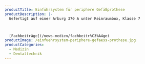 ```yaml
---
productTitle: Einführsystem für periphere Gefäßprothese
productDescription: |-
  Gefertigt auf einer Arburg 370 A unter Reinraumbox, Klasse 7



  [F﻿achbeiträge](/news-medien/fachbeitr%C3%A4ge)
productImage: /einfuehrsystem-periphere-gefaess-prothese.jpg
productCategories:
  - Medizin
  - Dentaltechnik
---
```

